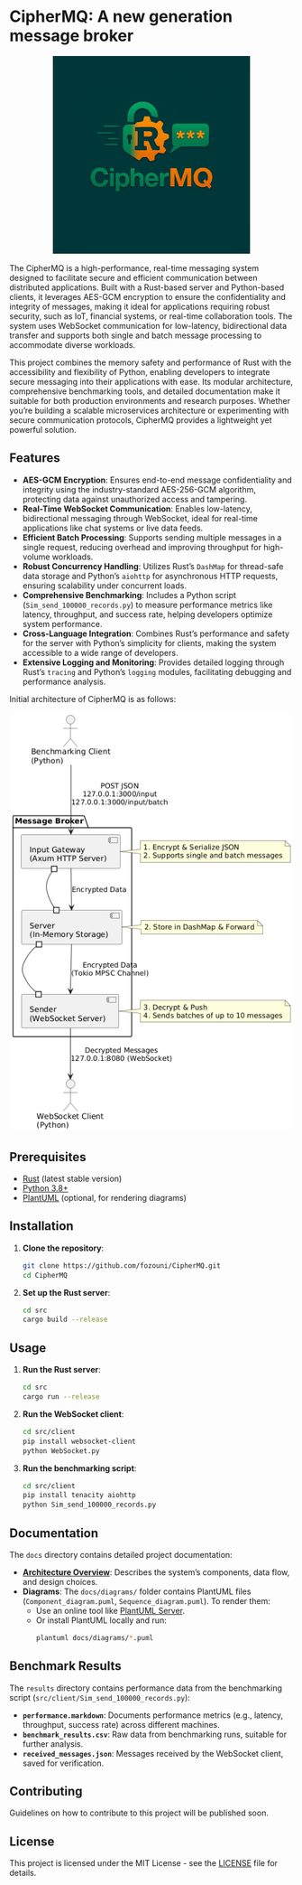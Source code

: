 # CipherMQ: A new generation message broker

<p align="center">
<img src="./docs/CipherMQ.jpg" width="350" height="350">
</p>

The CipherMQ is a high-performance, real-time messaging system designed to facilitate secure and efficient communication between distributed applications. Built with a Rust-based server and Python-based clients, it leverages AES-GCM encryption to ensure the confidentiality and integrity of messages, making it ideal for applications requiring robust security, such as IoT, financial systems, or real-time collaboration tools. The system uses WebSocket communication for low-latency, bidirectional data transfer and supports both single and batch message processing to accommodate diverse workloads.

This project combines the memory safety and performance of Rust with the accessibility and flexibility of Python, enabling developers to integrate secure messaging into their applications with ease. Its modular architecture, comprehensive benchmarking tools, and detailed documentation make it suitable for both production environments and research purposes. Whether you’re building a scalable microservices architecture or experimenting with secure communication protocols, CipherMQ provides a lightweight yet powerful solution.

## Features

- **AES-GCM Encryption**: Ensures end-to-end message confidentiality and integrity using the industry-standard AES-256-GCM algorithm, protecting data against unauthorized access and tampering.
- **Real-Time WebSocket Communication**: Enables low-latency, bidirectional messaging through WebSocket, ideal for real-time applications like chat systems or live data feeds.
- **Efficient Batch Processing**: Supports sending multiple messages in a single request, reducing overhead and improving throughput for high-volume workloads.
- **Robust Concurrency Handling**: Utilizes Rust’s `DashMap` for thread-safe data storage and Python’s `aiohttp` for asynchronous HTTP requests, ensuring scalability under concurrent loads.
- **Comprehensive Benchmarking**: Includes a Python script (`Sim_send_100000_records.py`) to measure performance metrics like latency, throughput, and success rate, helping developers optimize system performance.
- **Cross-Language Integration**: Combines Rust’s performance and safety for the server with Python’s simplicity for clients, making the system accessible to a wide range of developers.
- **Extensive Logging and Monitoring**: Provides detailed logging through Rust’s `tracing` and Python’s `logging` modules, facilitating debugging and performance analysis.

Initial architecture of CipherMQ is as follows:

<p align="center">
<img src="./docs/diagrams/Component_diagram.png">
</p>


## Prerequisites

- [Rust](https://www.rust-lang.org/) (latest stable version)
- [Python 3.8+](https://www.python.org/)
- [PlantUML](https://plantuml.com/) (optional, for rendering diagrams)

## Installation

1. **Clone the repository**:
   ```bash
   git clone https://github.com/fozouni/CipherMQ.git
   cd CipherMQ
   ```

2. **Set up the Rust server**:
   
   ```bash
   cd src
   cargo build --release
   ```

## Usage

1. **Run the Rust server**:
   ```bash
   cd src
   cargo run --release
   ```

2. **Run the WebSocket client**:
   ```bash
   cd src/client
   pip install websocket-client
   python WebSocket.py
   ```

3. **Run the benchmarking script**:
   ```bash
   cd src/client
   pip install tenacity aiohttp
   python Sim_send_100000_records.py
   ```

## Documentation
The `docs` directory contains detailed project documentation:
- **[Architecture Overview](./docs/architecture.md)**: Describes the system’s components, data flow, and design choices.
- **Diagrams**: The `docs/diagrams/` folder contains PlantUML files (`Component_diagram.puml`, `Sequence_diagram.puml`). To render them:
  - Use an online tool like [PlantUML Server](http://www.plantuml.com/plantuml).
  - Or install PlantUML locally and run:
    ```bash
    plantuml docs/diagrams/*.puml
    ```

## Benchmark Results
The `results` directory contains performance data from the benchmarking script (`src/client/Sim_send_100000_records.py`):
- **`performance.markdown`**: Documents performance metrics (e.g., latency, throughput, success rate) across different machines.
- **`benchmark_results.csv`**: Raw data from benchmarking runs, suitable for further analysis.
- **`received_messages.json`**: Messages received by the WebSocket client, saved for verification.

## Contributing
Guidelines on how to contribute to this project will be published soon.

## License
This project is licensed under the MIT License - see the [LICENSE](LICENSE) file for details.
